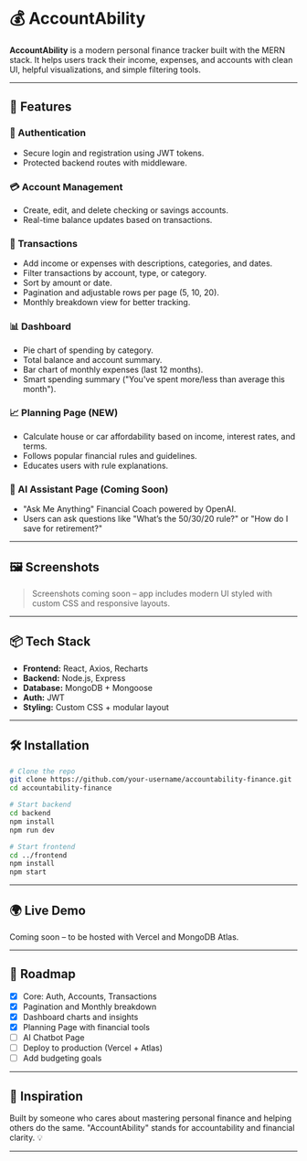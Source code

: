 # 💰 AccountAbility

**AccountAbility** is a modern personal finance tracker built with the MERN stack. It helps users track their income, expenses, and accounts with clean UI, helpful visualizations, and simple filtering tools.

---

## 🚀 Features

### 🔐 Authentication
- Secure login and registration using JWT tokens.
- Protected backend routes with middleware.

### 💳 Account Management
- Create, edit, and delete checking or savings accounts.
- Real-time balance updates based on transactions.

### 📒 Transactions
- Add income or expenses with descriptions, categories, and dates.
- Filter transactions by account, type, or category.
- Sort by amount or date.
- Pagination and adjustable rows per page (5, 10, 20).
- Monthly breakdown view for better tracking.

### 📊 Dashboard
- Pie chart of spending by category.
- Total balance and account summary.
- Bar chart of monthly expenses (last 12 months).
- Smart spending summary ("You've spent more/less than average this month").

### 📈 Planning Page (NEW)
- Calculate house or car affordability based on income, interest rates, and terms.
- Follows popular financial rules and guidelines.
- Educates users with rule explanations.

### 🤖 AI Assistant Page (Coming Soon)
- "Ask Me Anything" Financial Coach powered by OpenAI.
- Users can ask questions like "What’s the 50/30/20 rule?" or "How do I save for retirement?"

---

## 🖼️ Screenshots

> Screenshots coming soon – app includes modern UI styled with custom CSS and responsive layouts.

---

## 📦 Tech Stack

- **Frontend:** React, Axios, Recharts
- **Backend:** Node.js, Express
- **Database:** MongoDB + Mongoose
- **Auth:** JWT
- **Styling:** Custom CSS + modular layout

---

## 🛠️ Installation

```bash
# Clone the repo
git clone https://github.com/your-username/accountability-finance.git
cd accountability-finance

# Start backend
cd backend
npm install
npm run dev

# Start frontend
cd ../frontend
npm install
npm start
```

---

## 🌍 Live Demo

Coming soon – to be hosted with Vercel and MongoDB Atlas.

---

## 📅 Roadmap

- [x] Core: Auth, Accounts, Transactions
- [x] Pagination and Monthly breakdown
- [x] Dashboard charts and insights
- [x] Planning Page with financial tools
- [ ] AI Chatbot Page
- [ ] Deploy to production (Vercel + Atlas)
- [ ] Add budgeting goals

---

## 🧠 Inspiration

Built by someone who cares about mastering personal finance and helping others do the same. "AccountAbility" stands for accountability and financial clarity. 💡

---